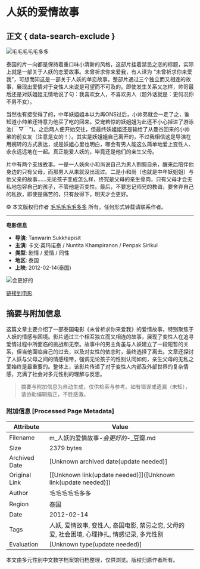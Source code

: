# 人妖的爱情故事

## 正文 { data-search-exclude }


![毛毛毛毛毛多多](https://img1.doubanio.com/icon/u3357214-150.jpg)

泰国的片一向都是保持着重口味小清新的风格，这部片挂着禁忌之恋的标题，实际上就是一部关于人妖的恋爱故事。未曾祈求你来爱我，有人译为 “未曾祈求你来爱我”，可想而知这是一部关于人妖的单恋故事。整部片通过三个独立而又相连的故事，展现出爱情对于变性人来说是可望而不可及的。即使发生关系又怎样，帅哥最后还是对妖姐姐无情地说了句：我喜欢女人，不喜欢男人（题外话就是：更何况你不男不女）。 

当然也有接受得了的，中年妖姐姐本以为再ONS过后，小帅弟就会一走了之，谁知道小帅弟还特意为他买了吃的回来。受宠若惊的妖姐姐为此还不小心掉进了游泳池(￣▽￣")。之后两人便开始交往，但最终妖姐姐还是输给了从曼谷回来的小帅弟的前女友（注意是女的！）。其实是妖姐姐自己离开的，不过我相信这是导演在用婉转的方式表达，或是妖姐心里也明白，哪会有男人能这么简单地爱上变性人、永永远远地在一起。真正能爱人妖的，毕竟还是他们的亲生父母。

片中有两个支线故事。一是一人妖向小和尚说自己为男人割腕自杀，醒来后陪伴他身边的只有父母，而那男人从来就没出现过。二是小和尚（也就是中年妖姐姐）与他父亲的故事......无论孩子变成怎么样，终究是父母的亲生骨肉，只有父母才会无私地包容自己的孩子，不管他是否变性。最后，不要忘记师兄的教诲，要舍弃自己的私欲，即使是痛苦的，只有放得下，明天才会更好。

© 本文版权归作者 [毛毛毛毛毛多多](https://www.douban.com/people/maomaoshort/) 所有，任何形式转载请联系作者。

---

**电影信息**
- **导演**: Tanwarin Sukkhapisit
- **主演**: 卡文·英玛诺泰 / Nuntita Khampiranon / Penpak Sirikul
- **类型**: 剧情 / 爱情 / 同性
- **地区**: 泰国
- **上映**: 2012-02-14(泰国)

![会更好的](https://img3.doubanio.com/view/photo/s_ratio_poster/public/p1374294377.webp)

[链接到电影](https://movie.douban.com/subject/10439879/)
<!-- tcd_original_link https://m.douban.com/movie/review/5582250/ -->


## 摘要与附加信息

<!-- tcd_abstract -->
这篇文章主要介绍了一部泰国电影《未曾祈求你来爱我》的爱情故事，特别聚焦于人妖的情感与困境。影片通过三个相互独立而又相连的故事，展现了变性人在追寻爱情过程中所面临的挑战和无奈。故事中的男主角虽与人妖建立了一段短暂的关系，但当他面临自己的过去，以及对女性的依恋时，最终选择了离去。文章还探讨了人妖与父母之间的情感纽带，强调无论孩子的性别认同如何，亲生父母的无私之爱始终是最重要的。整体上，该影片传递了对于变性人内部及外部世界的复杂情感，充满了社会对多元性别的理解与反思。
<!-- tcd_abstract_end -->

> 摘要与附加信息为自动生成，仅供检索与参考。如有错误或遗漏（未知），请协助编辑指正，不胜感激。

### 附加信息 [Processed Page Metadata]

| Attribute       | Value                                  |
|-----------------|----------------------------------------|
| Filename        | m_人妖的爱情故事-_会更好的_-_豆瓣.md                             |
| Size            | 2379 bytes                           |
| Archived Date   | [Unknown archived date(update needed)]                             |
| Original Link   | [[Unknown link(update needed)]]([Unknown link(update needed)])                       |
| Author          | 毛毛毛毛毛多多                               |
| Region          | 泰国                               |
| Date            | 2012-02-14                                 |
| Tags            | 人妖, 爱情故事, 变性人, 泰国电影, 禁忌之恋, 父母的爱, 社会困境, 心理挣扎, 情感记录, 多元性别                                 |
| Evaluation            | [Unknown type(update needed)]                                 |
<!-- tcd_table_end -->

本文由多元性别中文数字档案馆归档整理，仅供浏览。版权归原作者所有。
